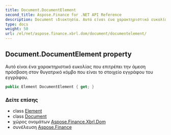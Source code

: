 ```yaml
---
title: Document.DocumentElement
second_title: Aspose.Finance for .NET API Reference
description: Document ιδιοκτησία. Αυτό είναι ένα χαρακτηριστικό ευκολίας που επιτρέπει την άμεση πρόσβαση στον θυγατρικό κόμβο που είναι το στοιχείο εγγράφου του εγγράφου.
type: docs
weight: 50
url: /el/net/aspose.finance.xbrl.dom/document/documentelement/
---
```

## Document.DocumentElement property

Αυτό είναι ένα χαρακτηριστικό ευκολίας που επιτρέπει την άμεση πρόσβαση στον θυγατρικό κόμβο που είναι το στοιχείο εγγράφου του εγγράφου.

```csharp
public Element DocumentElement { get; }
```

### Δείτε επίσης

* class [Element](../../element/)
* class [Document](../)
* χώρος ονομάτων [Aspose.Finance.Xbrl.Dom](../../document/)
* συνέλευση [Aspose.Finance](../../../)


